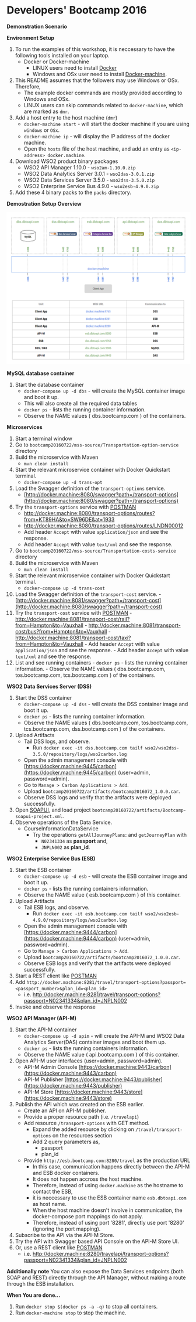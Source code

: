 # Developers' Bootcamp 2016 #

**Demonstration Scenario**

**Environment Setup**
  1. To run the examples of this workshop, it is neccessary to have the following tools installed on your laptop.
     - Docker or Docker-machine
       - LINUX users need to install [Docker](https://www.docker.com/)
       - Windows and OSx user need to install [Docker-machine](https://docs.docker.com/machine/install-machine/).
  2. This README assumes that the followers may use Windows or OSx. Therefore,
     - The example docker commands are mostly provided according to Windows and OSx.
     - LINUX users can skip commands related to `docker-machine`, which are marked as `dmr`.
  3. Add a host entry to the host machine (`dmr`)
     - `docker-machine start` - will start the docker machine if you are using `windows` or `OSx`.
     - `docker-machine ip` - will display the IP address of the docker machine.
     - Open the `hosts` file of the host machine, and add an entry as `<ip-address> docker.machine`.
  2. Download WSO2 product binary packages
     - WSO2 API Manager 1.10.0 - `wso2am-1.10.0.zip`
     - WSO2 Data Analytics Server 3.0.1 - `wso2das-3.0.1.zip`
     - WSO2 Data Services Server 3.5.0 - `wso2dss-3.5.0.zip`
     - WSO2 Enterprise Service Bus 4.9.0 - `wso2esb-4.9.0.zip`
  3. Add these 4 binary packs to the `packs` directory.
  
**Demostration Setup Overview**

![alt text](https://github.com/knightbeat/data-to-api/blob/master/artifacts/data-to-api-topology-and-ports-mapping.png "Container Topology and Ports Mapping")

**MySQL database container**

  1. Start the database container
     - `docker-compose up -d dbs` - will create the MySQL container image and boot it up.
     - This will also create all the required data tables
     - `docker ps` - lists the running container information. 
     - Observe the NAME values ( dbs.bootcamp.com ) of the containers.
     
**Microservices**

  1. Start a terminal window
  2. Go to `bootcamp20160722/mss-source/Transportation-option-service` directory
  3. Build the microservice with Maven
     - `mvn clean install`
  4. Start the relevant microservice container with Docker Quickstart terminal.
     - `docker-compose up -d trans-opt`
  5. Load the Swagger definition of the `transport-options` service.
     - [http://docker.machine:8080/swagger?path=/transport-options](http://docker.machine:8080/swagger?path=/transport-options)
  6. Try the `transport-options` service with [POSTMAN](https://chrome.google.com/webstore/detail/postman/fhbjgbiflinjbdggehcddcbncdddomop?hl=en)
     - http://docker.machine:8080/transport-options/routes?from=KT89HA&to=SW96DE&at=1933
     - http://docker.machine:8080/transport-options/routes/LNDN00012
     - Add header `Accept` with value `application/json` and see the response.
     - Add header `Accept` with value `text/xml` and see the response.
  7. Go to `bootcamp20160722/mss-source/Transportation-costs-service` directory
  8. Build the microservice with Maven
     - `mvn clean install`
  9. Start the relevant microservice container with Docker Quickstart terminal.
     - `docker-compose up -d trans-cost`
  10. Load the Swagger definition of the `transport-cost` service.
     - [http://docker.machine:8081/swagger?path=/transport-cost](http://docker.machine:8080/swagger?path=/transport-cost)
  11. Try the `transport-cost` service with [POSTMAN](https://chrome.google.com/webstore/detail/postman/fhbjgbiflinjbdggehcddcbncdddomop?hl=en)
     - http://docker.machine:8081/transport-cost/rail?from=Hampton&to=Vauxhall
     - http://docker.machine:8081/transport-cost/bus?from=Hampton&to=Vauxhall
     - http://docker.machine:8081/transport-cost/taxi?from=Hampton&to=Vauxhall
     - Add header `Accept` with value `application/json` and see the response.
     - Add header `Accept` with value `text/xml` and see the response.
  12. List and see running containers
    - `docker ps` - lists the running container information. 
     - Observe the NAME values ( dbs.bootcamp.com, tos.bootcamp.com, tcs.bootcamp.com ) of the containers.
  
**WSO2 Data Services Server (DSS)**

  1. Start the DSS container
     - `docker-compose up -d dss` - will create the DSS container image and boot it up.
     - `docker ps` - lists the running container information. 
     - Observe the NAME values ( dbs.bootcamp.com, tos.bootcamp.com, tcs.bootcamp.com, dss.bootcamp.com ) of the containers.
  2. Upload Artifacts
     - Tail DSS logs, and observe.
         - Run `docker exec -it dss.bootcamp.com tailf wso2/wso2dss-3.5.0/repository/logs/wso2carbon.log`
     - Open the admin management console with [https://docker.machine:9445/carbon](https://docker.machine:9445/carbon) (user=admin, password=admin).
     - Go to `Manage > Carbon Applications > Add`.
     - Upload `bootcamp20160722/artifacts/bootcamp2016072_1.0.0.car`.
     - Observe DSS logs and verify that the artifacts were deployed successfully.
  3. Open [SOAPUI](https://www.soapui.org/downloads/soapui.html), and load project  `bootcamp20160722/artifacts/Bootcamp-soapui-project.xml`.
  4. Observe operations of the Data Service.
     - CourseInformationDataService
         - Try the operations `getAllJourneyPlans`: and `getJourneyPlan` with 
           - `N02341334` as **passport** and,
           - `JNPLN002` as **plan_id**.
         
**WSO2 Enterprise Service Bus (ESB)**

  1. Start the ESB container
     - `docker-compose up -d esb` - will create the ESB container image and boot it up.
     - `docker ps` - lists the running containers information. 
     - Observe the NAME value ( esb.bootcamp.com ) of this container.
  2. Upload Artifacts
     - Tail ESB logs, and observe.
         - Run `docker exec -it esb.bootcamp.com tailf wso2/wso2esb-4.9.0/repository/logs/wso2carbon.log`
     - Open the admin management console with [https://docker.machine:9444/carbon](https://docker.machine:9444/carbon) (user=admin, password=admin).
     - Go to `Manage > Carbon Applications > Add`.
     - Upload `bootcamp20160722/artifacts/bootcamp2016072_1.0.0.car`.
     - Observe ESB logs and verify that the artifacts were deployed successfully.
  3. Start a REST client like [POSTMAN](https://chrome.google.com/webstore/detail/postman/fhbjgbiflinjbdggehcddcbncdddomop?hl=en)
  3. Add `http://docker.machine:8281/travel/transport-options?passport=<passport_number>&plan_id=<plan_id>`
     - i.e. http://docker.machine:8281/travel/transport-options?passport=N02341334&plan_id=JNPLN002
  4. Invoke and observe the response

**WSO2 API Manager (API-M)**

  1. Start the API-M container
     - `docker-compose up -d apim` - will create the API-M and WSO2 Data Analytics Server(DAS) container images and boot them up.
     - `docker ps` - lists the running containers information. 
     - Observe the NAME value ( api.bootcamp.com ) of this container.
  2. Open API-M user interfaces (user=admin, password=admin).
     - API-M Admin Console [https://docker.machine:9443/carbon](https://docker.machine:9443/carbon)
     - API-M Publisher [https://docker.machine:9443/publisher](https://docker.machine:9443/publisher)
     - API-M Store [https://docker.machine:9443/store](https://docker.machine:9443/store)
  3. Publish the API which was created on the ESB earlier.
     - Create an API on API-M publisher.
     - Provide a proper resource path (i.e. `/travelapi`)
     - Add resource `/transport-options` with GET method.
       - Expand the added resource by clicking on `/travel/transport-options` on the resources section
       - Add 2 query parameters as,
         - passport
         - plan_id
     - Provide `http://esb.bootcamp.com:8280/travel` as the production URL
         - In this case, communication happens directly between the API-M and ESB docker containers.
         - It does not happen accross the host machine.
         - Therefore, instead of using `docker.machine` as the hostname to contact the ESB,
         - it is neccessary to use the ESB container name `esb.dbtoapi.com` as host name.
         - When the host machine doesn't involve in communication, the docker-compose port mappings do not apply.
         - Therefore, instead of using port '8281', directly use port '8280' (ignoring the port mapping).
  4. Subscribe to the API via the API-M Store.
  5. Try the API with Swagger based API Console on the API-M Store UI.
  6. Or, use a REST client like [POSTMAN](https://chrome.google.com/webstore/detail/postman/fhbjgbiflinjbdggehcddcbncdddomop?hl=en)
     - i.e. http://docker.machine:8280/travelapi/transport-options?passport=N02341334&plan_id=JNPLN002
     
**Additionally note**
  You can also expose the Data Services endpoints (both SOAP and REST) directly through the API Manager, without making a route through the ESB installation.

**When You are done...**

  1. Run `docker stop $(docker ps -a -q)` to stop all containers.
  2. Run `docker-machine stop` to stop the machine.
  
